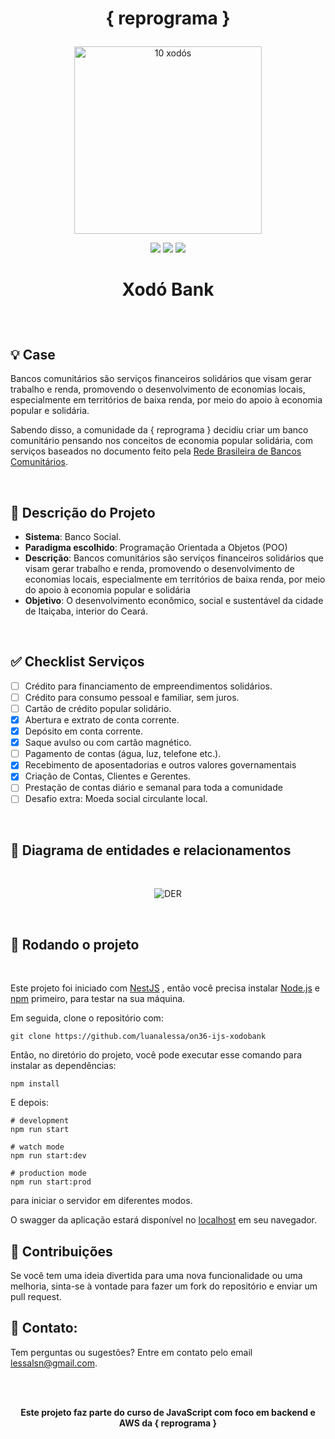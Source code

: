 # <p align = "center">{ reprograma } </p>
<p align = "center">
<img width="300" alt="10 xodós" 2024-07-13 at 20 30 47" src="https://github.com/user-attachments/assets/ff2d0c1b-4970-4d12-9ee6-8b4c4d88933e">
</p>
<p align = "center">
   <img src="https://img.shields.io/badge/autor-luanalessa-BFBF5E?style=flat-square" />
   <img src="https://img.shields.io/badge/semana-01-BFBF5E?style=flat-square" />
   <img src="https://img.shields.io/github/languages/count/luanalessa/ts-backend-template?color=BFBF5E&style=flat-square" />
</p>

# <p align = "center">Xodó Bank</p>



<br>

## 💡 Case

Bancos comunitários são serviços financeiros solidários que visam gerar trabalho e renda, promovendo o desenvolvimento de economias locais, especialmente em territórios de baixa renda, por meio do apoio à economia popular e solidária.

Sabendo disso, a comunidade da { reprograma } decidiu criar um banco comunitário pensando nos conceitos de economia popular solidária, com serviços baseados no documento feito pela [Rede Brasileira de Bancos Comunitários](https://repositorio.ipea.gov.br/bitstream/11058/4059/1/bmt41_10_Eco_Bancos_41.pdf).

<br>

## 📂 Descrição do Projeto

- **Sistema**: Banco Social.
- **Paradigma escolhido**:  Programação Orientada a Objetos (POO)
- **Descrição**: Bancos comunitários são serviços financeiros solidários que visam gerar trabalho e renda, promovendo o desenvolvimento de economias locais, especialmente em territórios de baixa renda, por meio do apoio à economia popular e solidária
- **Objetivo**:  O desenvolvimento econômico, social e sustentável da cidade de Itaiçaba, interior do Ceará.

<br>

## ✅ Checklist Serviços

- [ ] Crédito para financiamento de empreendimentos solidários.
- [ ] Crédito para consumo pessoal e familiar, sem juros.
- [ ] Cartão de crédito popular solidário.
- [x] Abertura e extrato de conta corrente.
- [x] Depósito em conta corrente.
- [x] Saque avulso ou com cartão magnético.
- [ ] Pagamento de contas (água, luz, telefone etc.).
- [x] Recebimento de aposentadorias e outros valores governamentais
- [x] Criação de Contas, Clientes e Gerentes.
- [ ] Prestação de contas diário e semanal para toda a comunidade
- [ ] Desafio extra: Moeda social circulante local.
<br>

## 🚩 Diagrama de entidades e relacionamentos
<br>
<p align = "center">
<img alt="DER" src="https://github.com/user-attachments/assets/9acdbabd-5dd2-4ef5-947c-2a734ee38f0d">
</p>
<br> 

## 🚀 Rodando o projeto 
<br>

Este projeto foi iniciado com [NestJS](https://nestjs.com/) , então você precisa instalar [Node.js](https://nodejs.org/en/download/package-manager) e [npm](https://www.npmjs.com) primeiro, para testar na sua máquina.

Em seguida, clone o repositório com:

```shell
git clone https://github.com/luanalessa/on36-ijs-xodobank
```

Então, no diretório do projeto, você pode executar esse comando para instalar as dependências:

```shell
npm install
```

E depois:

```shell
# development
npm run start

# watch mode
npm run start:dev

# production mode
npm run start:prod
```
para iniciar o servidor em diferentes modos. 

O swagger da aplicação estará disponível no [localhost](http://localhost:3000/ap) em seu navegador.


## 🤝 Contribuições

Se você tem uma ideia divertida para uma nova funcionalidade ou uma melhoria, sinta-se à vontade para fazer um fork do repositório e enviar um pull request. 
<br> 

## 📧 Contato: 

Tem perguntas ou sugestões? Entre em contato pelo email lessalsn@gmail.com.

<br> 
<br> 

<strong><p align = "center"> Este projeto faz parte do curso de JavaScript com foco em backend e AWS da { reprograma } </p></strong>

